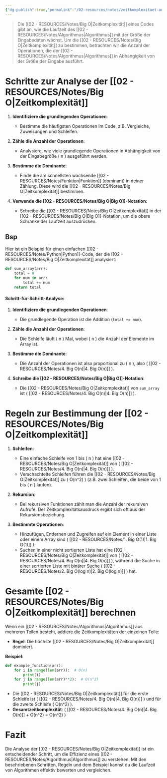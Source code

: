 ```yaml
---
{"dg-publish":true,"permalink":"/02-resources/notes/zeitkomplexitaet-analysieren/","tags":["informatik/code/algorithmus","informatik/programmierung/sprachen/python"],"noteIcon":"","updated":"2025-09-27T01:32:44.000+02:00"}
---
```


>Die [[02 - RESOURCES/Notes/Big O\|Zeitkomplexität]] eines Codes gibt an, wie die Laufzeit des [[02 - RESOURCES/Notes/Algorithmus\|Algorithmus]] mit der Größe der Eingabedaten wächst. Um die [[02 - RESOURCES/Notes/Big O\|Zeitkomplexität]] zu bestimmen, betrachten wir die Anzahl der Operationen, die der [[02 - RESOURCES/Notes/Algorithmus\|Algorithmus]] in Abhängigkeit von der Größe der Eingabe ausführt.

# Schritte zur Analyse der [[02 - RESOURCES/Notes/Big O\|Zeitkomplexität]]

1. **Identifiziere die grundlegenden Operationen**:
   - Bestimme die häufigsten Operationen im Code, z.B. Vergleiche, Zuweisungen und Schleifen.

2. **Zähle die Anzahl der Operationen**:
   - Analysiere, wie viele grundlegende Operationen in Abhängigkeit von der Eingabegröße \( n \) ausgeführt werden.

3. **Bestimme die Dominante**:
   - Finde die am schnellsten wachsende [[02 - RESOURCES/Notes/Funktion\|Funktion]] (dominant) in deiner Zählung. Diese wird die [[02 - RESOURCES/Notes/Big O\|Zeitkomplexität]] bestimmen.

4. **Verwende die [[02 - RESOURCES/Notes/Big O\|Big O]]-Notation**:
   - Schreibe die [[02 - RESOURCES/Notes/Big O\|Zeitkomplexität]] in der [[02 - RESOURCES/Notes/Big O\|Big O]]-Notation, um die obere Schranke der Laufzeit auszudrücken.

## Bsp

Hier ist ein Beispiel für einen einfachen [[02 - RESOURCES/Notes/Python\|Python]]-Code, der die [[02 - RESOURCES/Notes/Big O\|Zeitkomplexität]] analysiert:

```python
def sum_array(arr):
    total = 0
    for num in arr:
        total += num
    return total
```

#### Schritt-für-Schritt-Analyse:

1. **Identifiziere die grundlegenden Operationen**:
   - Die grundlegende Operation ist die Addition (`total += num`).

2. **Zähle die Anzahl der Operationen**:
   - Die Schleife läuft \( n \) Mal, wobei \( n \) die Anzahl der Elemente im Array ist.

3. **Bestimme die Dominante**:
   - Die Anzahl der Operationen ist also proportional zu ( n ), also ( [[02 - RESOURCES/Notes/4. Big O(n)\|4. Big O(n)]] ).

4. **Schreibe die [[02 - RESOURCES/Notes/Big O\|Big O]]-Notation**:
   - Die [[02 - RESOURCES/Notes/Big O\|Zeitkomplexität]] von `sum_array` ist ( [[02 - RESOURCES/Notes/4. Big O(n)\|4. Big O(n)]] ).

# Regeln zur Bestimmung der [[02 - RESOURCES/Notes/Big O\|Zeitkomplexität]]

1. **Schleifen**:
   - Eine einfache Schleife von 1 bis \( n \) hat eine [[02 - RESOURCES/Notes/Big O\|Zeitkomplexität]] von ( [[02 - RESOURCES/Notes/4. Big O(n)\|4. Big O(n)]] ).
   - Verschachtelte Schleifen führen die [[02 - RESOURCES/Notes/Big O\|Zeitkomplexität]] zu \( O(n^2) \) (z.B. zwei Schleifen, die beide von 1 bis \( n \) laufen).

2. **Rekursion**:
   - Bei rekursiven Funktionen zählt man die Anzahl der rekursiven Aufrufe. Der Zeitkomplexitätsausdruck ergibt sich oft aus der Rekursionsbeziehung.

3. **Bestimmte Operationen**:
   - Hinzufügen, Entfernen und Zugreifen auf ein Element in einer Liste oder einem Array sind \( [[02 - RESOURCES/Notes/1. Big O(1)\|1. Big O(1)]] \).
   - Suchen in einer nicht sortierten Liste hat eine [[02 - RESOURCES/Notes/Big O\|Zeitkomplexität]] von \( [[02 - RESOURCES/Notes/4. Big O(n)\|4. Big O(n)]] \), während die Suche in einer sortierten Liste mit binärer Suche \( [[02 - RESOURCES/Notes/2. Big O(log n)\|2. Big O(log n)]] \) hat.

# Gesamte [[02 - RESOURCES/Notes/Big O\|Zeitkomplexität]] berechnen

Wenn ein [[02 - RESOURCES/Notes/Algorithmus\|Algorithmus]] aus mehreren Teilen besteht, addiere die Zeitkomplexitäten der einzelnen Teile:

- **Regel**: Die höchste [[02 - RESOURCES/Notes/Big O\|Zeitkomplexität]] dominiert.
  
**Beispiel**:
```python
def example_function(arr):
    for i in range(len(arr)):  # O(n)
        print(i)
    for j in range(len(arr)**2):  # O(n^2)
        print(j)
```

- Die [[02 - RESOURCES/Notes/Big O\|Zeitkomplexität]] für die erste Schleife ist \( [[02 - RESOURCES/Notes/4. Big O(n)\|4. Big O(n)]] \) und für die zweite Schleife \( O(n^2) \).
- **Gesamtzeitkomplexität**: \( [[02 - RESOURCES/Notes/4. Big O(n)\|4. Big O(n)]] + O(n^2) = O(n^2) \)

# Fazit

Die Analyse der [[02 - RESOURCES/Notes/Big O\|Zeitkomplexität]] ist ein entscheidender Schritt, um die Effizienz eines [[02 - RESOURCES/Notes/Algorithmus\|Algorithmus]] zu verstehen. Mit den beschriebenen Schritten, Regeln und dem Beispiel kannst du die Laufzeit von Algorithmen effektiv bewerten und vergleichen.

